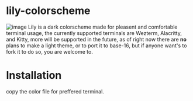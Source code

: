 # lily-colorscheme
![image](https://user-images.githubusercontent.com/83582297/143367292-5390df7d-3fb1-478d-95db-579c4bbdabc1.png)
Lily is a dark colorscheme made for pleasent and comfortable terminal usage, the currently supported terminals are Wezterm, Alacritty, and Kitty, more will be supported in the future, as of right now there are **no** plans to make a light theme, or to port it to base-16, but if anyone want's to fork it to do so, you are welcome to.
# Installation
copy the color file for preffered terminal.
